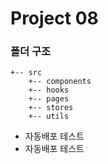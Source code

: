 # Project 08

### 폴더 구조

```
+-- src
    +-- components
    +-- hooks
    +-- pages
    +-- stores
    +-- utils
```

- 자동배포 테스트
- 자동배포 테스트
